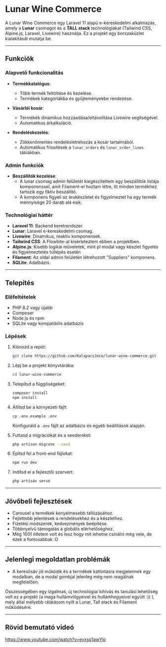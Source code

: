 # Lunar Wine Commerce

A Lunar Wine Commerce egy Laravel 11 alapú e-kereskedelmi alkalmazás, amely a **Lunar** csomagot és a **TALL stack** technológiákat (Tailwind CSS, Alpine.js, Laravel, Livewire) használja. Ez a projekt egy borszaküzlet kialakítását mutatja be.

---

## Funkciók

### Alapvető funkcionalitás
- **Termékkatalógus**: 
  - Több termék feltöltése és kezelése.
  - Termékek kategóriákba és gyűjteményekbe rendezése.

- **Vásárlói kosár**:
  - Termékek dinamikus hozzáadása/eltávolítása Livewire segítségével.
  - Automatikus árkalkuláció.

- **Rendeléskezelés**:
  - Zökkenőmentes rendeléslétrehozás a kosár tartalmából.
  - Automatikus frissítések a `lunar_orders` és `lunar_order_lines` táblákban.

### Admin funkciók
- **Beszállítók kezelése**:
  - A lunar csomag admin felületét kiegészítettem egy beszállítók listája komponenssel, amit Filament-el hoztam létre, itt minden
    termékhez tartozik egy fiktív beszállító.
  - A komponens figyeli az árukészletet és figyelmeztet ha egy termék mennyisége 20 darab alá esik.


### Technológiai háttér
- **Laravel 11**: Backend keretrendszer.
- **Lunar**: Laravel e-kereskedelmi csomag.
- **Livewire**: Dinamikus, reaktív komponensek.
- **Tailwind CSS**: A Flowbite-al kísérleteztem ebben a projektben.
- **Alpine.js**: Kisebb logikai műveletek, mint pl modal vagy készlet figyelés és figyelmeztetés túllépés esetén
- **Filament**: Az oldal admin felületén létrehozott "Suppliers" komponens.
- **SQLite**: Adatbázis.

---

## Telepítés

### Előfeltételek
- PHP 8.2 vagy újabb
- Composer
- Node.js és npm
- SQLite vagy kompatibilis adatbázis

### Lépések
1. Klónozd a repót:
   ```bash
   git clone https://github.com/KalapacsJoco/lunar-wine-commerce.git

   ```

2. Lépj be a projekt könyvtárába:
   ```bash
   cd lunar-wine-commerce
   ```

3. Telepítsd a függőségeket:
   ```bash
   composer install
   npm install
   ```

4. Állítsd be a környezeti fájlt:
   ```bash
   cp .env.example .env
   ```
   Konfiguráld a `.env` fájlt az adatbázis és egyéb beállítások alapján.

5. Futtasd a migrációkat és a seedereket:
   ```bash
   php artisan migrate --seed
   ```
6. Építsd fel a front-end fájlokat:
   ```bash
   npm run dev
   ```
7. Indítsd el a fejlesztői szervert:
   ```bash
   php artisan serve
   ```
---

## Jövőbeli fejlesztések
- Carousel a termékek kényelmesebb tallózásához.
- Fejlettebb jelentések a rendelésekhez és a készlethez.
- Fizetési módszerek, kedvezmények beépítése.
- Többnyelvű támogatás a globális elérhetőséghez.
- Még 1001 ötletem volt és lesz hogy mit lehetne csinálni még vele, de ezek a fontosabbak :D

---

## Jelenlegi megoldatlan problémák
- A keresősáv jól működik és a termékek kattintásra megjelennek egy modalban, de a modal gombjai jelenleg még nem reagálnak megfelelően.

Összességében egy izgalmas, új technológiai kihívás és tanulási lehetőség volt ez a projekt (a maga hullámvölgyeivel és hullámhegyeivel együtt :)) ), mely által mélyebb rálátásom nyílt a Lunar, Tall stack és Filament működésére.

---

## Rövid bemutató videó

https://www.youtube.com/watch?v=eyxsg1awYlo




